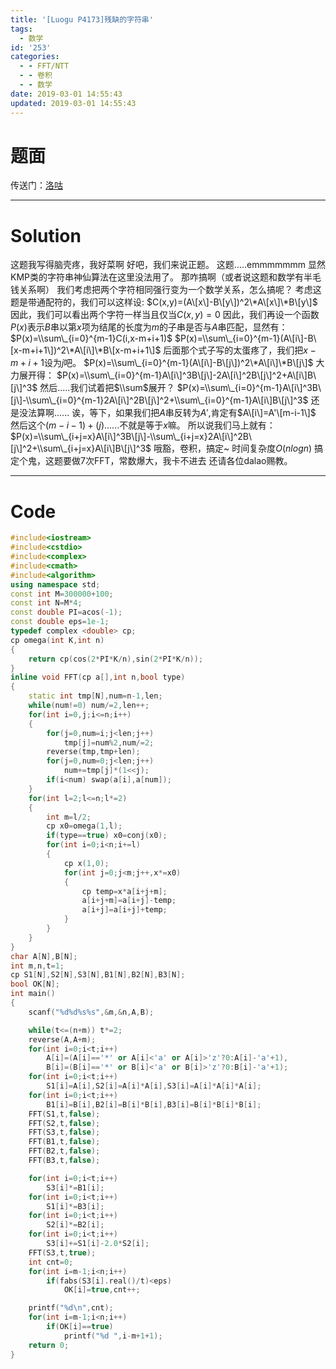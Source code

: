```yaml
---
title: '[Luogu P4173]残缺的字符串'
tags:
  - 数学
id: '253'
categories:
  - - FFT/NTT
  - - 卷积
  - - 数学
date: 2019-03-01 14:55:43
updated: 2019-03-01 14:55:43
---
```


# 题面

传送门：[洛咕](https://www.luogu.org/problemnew/show/P4173)

* * *

# Solution

这题我写得脑壳疼，我好菜啊 好吧，我们来说正题。 这题.....emmmmmmm 显然KMP类的字符串神仙算法在这里没法用了。 那咋搞啊（或者说这题和数学有半毛钱关系啊） 我们考虑把两个字符相同强行变为一个数学关系，怎么搞呢？ 考虑这题是带通配符的，我们可以这样设: $C(x,y)=(A\[x\]-B\[y\])^2\*A\[x\]\*B\[y\]$ 因此，我们可以看出两个字符一样当且仅当$C(x,y)=0$ 因此，我们再设一个函数$P(x)$表示$B$串以第$x$项为结尾的长度为$m$的子串是否与$A$串匹配，显然有： $P(x)=\\sum\_{i=0}^{m-1}C(i,x-m+i+1)$ $P(x)=\\sum\_{i=0}^{m-1}(A\[i\]-B\[x-m+i+1\])^2\*A\[i\]\*B\[x-m+i+1\]$ 后面那个式子写的太蛋疼了，我们把$x-m+i+1$设为$j$吧。 $P(x)=\\sum\_{i=0}^{m-1}(A\[i\]-B\[j\])^2\*A\[i\]\*B\[j\]$ 大力展开得： $P(x)=\\sum\_{i=0}^{m-1}A\[i\]^3B\[j\]-2A\[i\]^2B\[j\]^2+A\[i\]B\[j\]^3$ 然后.....我们试着把$\\sum$展开？ $P(x)=\\sum\_{i=0}^{m-1}A\[i\]^3B\[j\]-\\sum\_{i=0}^{m-1}2A\[i\]^2B\[j\]^2+\\sum\_{i=0}^{m-1}A\[i\]B\[j\]^3$ 还是没法算啊...... 诶，等下，如果我们把$A$串反转为$A'$,肯定有$A\[i\]=A'\[m-i-1\]$ 然后这个$(m-i-1)+(j)$......不就是等于$x$嘛。 所以说我们马上就有： $P(x)=\\sum\_{i+j=x}A\[i\]^3B\[j\]-\\sum\_{i+j=x}2A\[i\]^2B\[j\]^2+\\sum\_{i+j=x}A\[i\]B\[j\]^3$ 哦豁，卷积，搞定~ 时间复杂度$O(nlogn)$ 搞定个鬼，这题要做7次FFT，常数爆大，我卡不进去 还请各位dalao赐教。

* * *

# Code

```cpp
#include<iostream>
#include<cstdio>
#include<complex>
#include<cmath>
#include<algorithm>
using namespace std;
const int M=300000+100;
const int N=M*4;
const double PI=acos(-1);
const double eps=1e-1;
typedef complex <double> cp;
cp omega(int K,int n)
{
    return cp(cos(2*PI*K/n),sin(2*PI*K/n));
}
inline void FFT(cp a[],int n,bool type)
{
    static int tmp[N],num=n-1,len;
    while(num!=0) num/=2,len++;
    for(int i=0,j;i<=n;i++)
    {
        for(j=0,num=i;j<len;j++)
            tmp[j]=num%2,num/=2;
        reverse(tmp,tmp+len);
        for(j=0,num=0;j<len;j++)
            num+=tmp[j]*(1<<j);
        if(i<num) swap(a[i],a[num]);
    }
    for(int l=2;l<=n;l*=2)
    {
        int m=l/2;
        cp x0=omega(1,l);
        if(type==true) x0=conj(x0);
        for(int i=0;i<n;i+=l)
        {
            cp x(1,0);
            for(int j=0;j<m;j++,x*=x0)
            {
                cp temp=x*a[i+j+m];
                a[i+j+m]=a[i+j]-temp;
                a[i+j]=a[i+j]+temp;
            }
        }
    }
}
char A[N],B[N];
int m,n,t=1;
cp S1[N],S2[N],S3[N],B1[N],B2[N],B3[N];
bool OK[N];
int main()
{
    scanf("%d%d%s%s",&m,&n,A,B);

    while(t<=(n+m)) t*=2;
    reverse(A,A+m); 
    for(int i=0;i<t;i++)
        A[i]=(A[i]=='*' or A[i]<'a' or A[i]>'z'?0:A[i]-'a'+1),
        B[i]=(B[i]=='*' or B[i]<'a' or B[i]>'z'?0:B[i]-'a'+1);
    for(int i=0;i<t;i++)
        S1[i]=A[i],S2[i]=A[i]*A[i],S3[i]=A[i]*A[i]*A[i];
    for(int i=0;i<t;i++)
        B1[i]=B[i],B2[i]=B[i]*B[i],B3[i]=B[i]*B[i]*B[i];
    FFT(S1,t,false);
    FFT(S2,t,false);
    FFT(S3,t,false);
    FFT(B1,t,false);
    FFT(B2,t,false);
    FFT(B3,t,false);

    for(int i=0;i<t;i++)
        S3[i]*=B1[i];
    for(int i=0;i<t;i++)
        S1[i]*=B3[i];
    for(int i=0;i<t;i++)
        S2[i]*=B2[i];
    for(int i=0;i<t;i++)
        S3[i]+=S1[i]-2.0*S2[i];
    FFT(S3,t,true);
    int cnt=0;
    for(int i=m-1;i<n;i++)
        if(fabs(S3[i].real()/t)<eps)
            OK[i]=true,cnt++;

    printf("%d\n",cnt);
    for(int i=m-1;i<n;i++)
        if(OK[i]==true)
            printf("%d ",i-m+1+1);
    return 0;
}

```